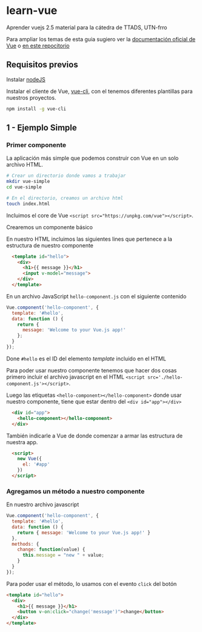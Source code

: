 # learn-vue

Aprender vuejs 2.5 material para la cátedra de TTADS, UTN-frro

Para ampliar los temas de esta guia sugiero ver la [documentación oficial de Vue](https://vuejs.org/v2) o [en este repocitorio](https://github.com/MaraniMatias/vuejs-talk-2017)

## Requisitos previos

Instalar [nodeJS](https://nodejs.org/es/)

Instalar el cliente de Vue, [vue-cli](https://github.com/vuejs/vue-cli), con el tenemos diferentes plantillas para nuestros proyectos.

```sh
npm install -g vue-cli
```

## 1 - Ejemplo Simple

### Primer componente

La aplicación más simple que podemos construir con Vue en un solo archivo HTML.

```sh
# Crear un directorio donde vamos a trabajar
mkdir vue-simple
cd vue-simple

# En el directorio, creamos un archivo html
touch index.html
```

Incluimos el core de Vue `<script src="https://unpkg.com/vue"></script>`.

Crearemos un componente básico

En nuestro HTML incluimos las siguientes lines que pertenece a la estructura de nuestro componente

```html
  <template id="hello">
    <div>
      <h1>{{ message }}</h1>
      <input v-model="message">
    </div>
  </template>
```
En un archivo JavaScript `hello-component.js` con el siguiente contenido

```javascript
Vue.component('hello-component', {
  template: '#hello',
  data: function () {
    return {
      message: 'Welcome to your Vue.js app!'
    };
  }
});
```
Done `#hello` es el ID del elemento *template* incluido en el HTML

Para poder usar nuestro componente tenemos que hacer dos cosas primero incluir el archivo javascript en el HTML `<script src='./hello-component.js'></script>`.

Luego las etiquetas `<hello-component></hello-component>` donde usar nuestro componente, tiene que estar dentro del `<div id="app"></div>`

```html
  <div id="app">
    <hello-component></hello-component>
  </div>
```

También indicarle a Vue de donde comenzar a armar las estructura de nuestra app.

```html
  <script>
    new Vue({
      el: '#app'
    })
  </script>
```

### Agregamos un método a nuestro componente

En nuestro archivo javascript
```javascript
Vue.component('hello-component', {
  template: '#hello',
  data: function () {
    return { message: 'Welcome to your Vue.js app!' }
  },
  methods: {
    change: function(value) {
      this.message = "new " + value;
    }
  }
});
```

Para poder usar el método, lo usamos con el evento `click` del botón

```html
<template id="hello">
  <div>
    <h1>{{ message }}</h1>
    <button v-on:click="change('message')">change</button>
  </div>
</template>
```
